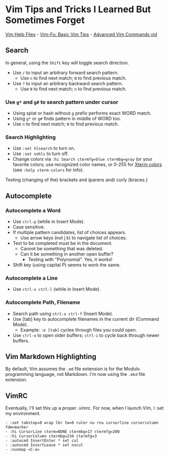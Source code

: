 # Vim Tips and Tricks I Learned But Sometimes Forget

[Vim Help Files](http://vimhelp.appspot.com/) -
[Vim-Fu: Basic Vim Tips](http://bencrowder.net/files/vim-fu/) -
[Advanced Vim Commands vid](https://www.youtube.com/watch?v=1alWK5ByNMc)


## Search
In general, using the `Shift` key will toggle search direction.

- Use `/` to input an arbitrary forward search pattern.
	- Use `n` to find next match; `N` to find previous match.
- Use `?` to input an arbitrary backward search pattern.
	- Use `N` to find next match; `n` to find previous match.

### Use `g*` and `g#` to search pattern under cursor
- Using splat or hash without `g` prefix performs exact WORD match.
- Using `g*` or `g#` finds pattern in middle of WORD too.
- Use `n` to find next match; `N` to find previous match.

### Search Highlighting


- Use `:set hlsearch` to turn on.
- Use `:set nohls` to turn off.
- Change colors via `:hi Search ctermfg=blue ctermbg=gray` (or your favorite colors; use recognized color names, or 0-255 for [Xterm colors](https://jonasjacek.github.io/colors/) (see `:help cterm-colors` for info).

Testing (changing of the) brackets and (parens and) curly {braces.}


## Autocomplete
### Autocomplete a Word

- Use `ctrl-p` (while in Insert Mode).
- Case sensitive.
- If multiple pattern candidates, list of choices appears.
	- Use arrow keys (not j k) to navigate list of choices.
- Text to be completed must be in the document.
	- Cannot be something that was deleted.
	- Can it be something in another open buffer?
		- Testing with "Polynomial".  Yes, it works!
- Shift key (using capital P) seems to work the same.


### Autocomplete a Line

- Use `ctrl-x ctrl-l` (while in Insert Mode).


### Autocomplete Path, Filename

- Search path using `ctrl-x ctrl-f` (Insert Mode).
- Use [tab] key to autocomplete filenames in the current dir (Command Mode).
	- Example:  `:e [tab]` cycles through files you could open.
- Use `ctrl-o` to open older buffers; `ctrl-i` to cycle back through newer buffers.	



## Vim Markdown Highlighting

By default, Vim assumes the `.md` file extension is for the Modulo programming language, not Markdown.  I'm now using the `.mkd` file extension.



## VimRC

Eventually, I'll set this up a proper .vimrc.  For now, when I launch Vim, I :set my environment.

	- :set tabstop=8 wrap lbr tw=0 ruler nu rnu cursorline cursorcolumn fdm=marker 
	- :hi CursorLine cterm=NONE ctermbg=17 ctermfg=200
	- :hi CursorColumn ctermbg=234 ctermfg=3
	- :autocmd InsertEnter * set cul
	- :autocmd InsertLeave * set nocul
	- :nunmap <C-a>


